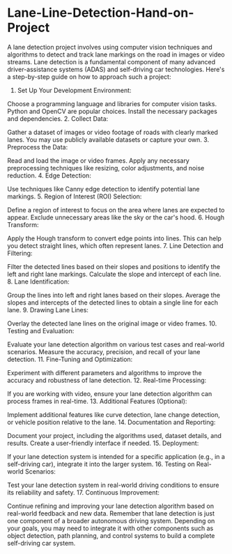 # Lane-Line-Detection-Hand-on-Project
A lane detection project involves using computer vision techniques and algorithms to detect and track lane markings on the road in images or video streams. Lane detection is a fundamental component of many advanced driver-assistance systems (ADAS) and self-driving car technologies. Here's a step-by-step guide on how to approach such a project:

1. Set Up Your Development Environment:

Choose a programming language and libraries for computer vision tasks. Python and OpenCV are popular choices.
Install the necessary packages and dependencies.
2. Collect Data:

Gather a dataset of images or video footage of roads with clearly marked lanes. You may use publicly available datasets or capture your own.
3. Preprocess the Data:

Read and load the image or video frames.
Apply any necessary preprocessing techniques like resizing, color adjustments, and noise reduction.
4. Edge Detection:

Use techniques like Canny edge detection to identify potential lane markings.
5. Region of Interest (ROI) Selection:

Define a region of interest to focus on the area where lanes are expected to appear. Exclude unnecessary areas like the sky or the car's hood.
6. Hough Transform:

Apply the Hough transform to convert edge points into lines. This can help you detect straight lines, which often represent lanes.
7. Line Detection and Filtering:

Filter the detected lines based on their slopes and positions to identify the left and right lane markings.
Calculate the slope and intercept of each line.
8. Lane Identification:

Group the lines into left and right lanes based on their slopes.
Average the slopes and intercepts of the detected lines to obtain a single line for each lane.
9. Drawing Lane Lines:

Overlay the detected lane lines on the original image or video frames.
10. Testing and Evaluation:

Evaluate your lane detection algorithm on various test cases and real-world scenarios.
Measure the accuracy, precision, and recall of your lane detection.
11. Fine-Tuning and Optimization:

Experiment with different parameters and algorithms to improve the accuracy and robustness of lane detection.
12. Real-time Processing:

If you are working with video, ensure your lane detection algorithm can process frames in real-time.
13. Additional Features (Optional):

Implement additional features like curve detection, lane change detection, or vehicle position relative to the lane.
14. Documentation and Reporting:

Document your project, including the algorithms used, dataset details, and results.
Create a user-friendly interface if needed.
15. Deployment:

If your lane detection system is intended for a specific application (e.g., in a self-driving car), integrate it into the larger system.
16. Testing on Real-world Scenarios:

Test your lane detection system in real-world driving conditions to ensure its reliability and safety.
17. Continuous Improvement:

Continue refining and improving your lane detection algorithm based on real-world feedback and new data.
Remember that lane detection is just one component of a broader autonomous driving system. Depending on your goals, you may need to integrate it with other components such as object detection, path planning, and control systems to build a complete self-driving car system.




